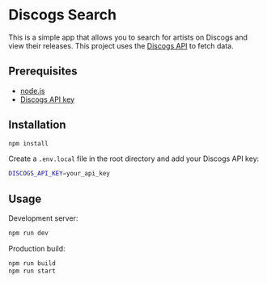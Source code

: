 # Discogs Search

This is a simple app that allows you to search for artists on Discogs and view their releases. This project uses the [Discogs API](https://www.discogs.com/developers) to fetch data.

## Prerequisites

-   [node.js](https://nodejs.org/en/)
-   [Discogs API key](https://www.discogs.com/developers)

## Installation

```sh
npm install
```

Create a `.env.local` file in the root directory and add your Discogs API key:

```sh
DISCOGS_API_KEY=your_api_key
```

## Usage

Development server:

```sh
npm run dev
```

Production build:

```sh
npm run build
npm run start
```
